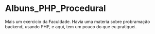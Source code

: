 # Albuns_PHP_Procedural

Mais um exercicio da Faculdade.
Havia uma materia sobre probramação backend, usando PHP, e aqui, tem um pouco do que eu pratiquei.
